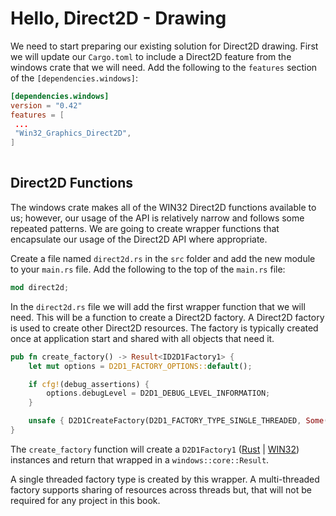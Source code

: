 # Hello, Direct2D - Drawing

We need to start preparing our existing solution for Direct2D drawing. First we will update our ```Cargo.toml``` to include a Direct2D feature from the windows crate that we will need. Add the following to the ```features``` section of the ```[dependencies.windows]```:

``` toml
[dependencies.windows]
version = "0.42" 
features = [
 ...
 "Win32_Graphics_Direct2D",
]
 
```

## Direct2D Functions
The windows crate makes all of the WIN32 Direct2D functions available to us; however, our usage of the API is relatively narrow and follows some repeated patterns. We are going to create wrapper functions that encapsulate our usage of the Direct2D API where appropriate.

Create a file named ```direct2d.rs``` in the ```src``` folder and add the new module to your ```main.rs``` file. Add the following to the top of the ```main.rs``` file:

``` rust
mod direct2d;

```

In the ```direct2d.rs``` file we will add the first wrapper function that we will need. This will be a function to create a Direct2D factory. A Direct2D factory is used to create other Direct2D resources. The factory is typically created once at application start and shared with all objects that need it. 

``` rust
pub fn create_factory() -> Result<ID2D1Factory1> {
    let mut options = D2D1_FACTORY_OPTIONS::default();

    if cfg!(debug_assertions) {
        options.debugLevel = D2D1_DEBUG_LEVEL_INFORMATION;
    }

    unsafe { D2D1CreateFactory(D2D1_FACTORY_TYPE_SINGLE_THREADED, Some(&options)) }
}

```

The ```create_factory``` function will create a ```D2D1Factory1``` ([Rust](https://microsoft.github.io/windows-docs-rs/doc/windows/Win32/Graphics/Direct2D/struct.ID2D1Factory1.html) | [WIN32](https://learn.microsoft.com/en-us/windows/win32/api/d2d1_1/nn-d2d1_1-id2d1factory1)) instances and return that wrapped in a ```windows::core::Result```. 

A single threaded factory type is created by this wrapper. A multi-threaded factory supports sharing of resources across threads but, that will not be required for any project in this book. 